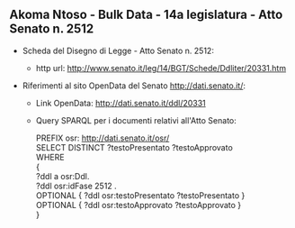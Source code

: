 ## Akoma Ntoso - Bulk Data - 14a legislatura - Atto Senato n. 2512 ##

* Scheda del Disegno di Legge - Atto Senato n. 2512:
	* http url: http://www.senato.it/leg/14/BGT/Schede/Ddliter/20331.htm

* Riferimenti al sito OpenData del Senato http://dati.senato.it/:
	* Link OpenData: http://dati.senato.it/ddl/20331
	* Query SPARQL per i documenti relativi all'Atto Senato:

        PREFIX osr: <http://dati.senato.it/osr/>  
		SELECT DISTINCT ?testoPresentato ?testoApprovato  
		WHERE  
		{  
		    ?ddl a osr:Ddl.  
		    ?ddl osr:idFase 2512 .  
		    OPTIONAL { ?ddl osr:testoPresentato ?testoPresentato }  
		    OPTIONAL { ?ddl osr:testoApprovato ?testoApprovato }  
		}
		